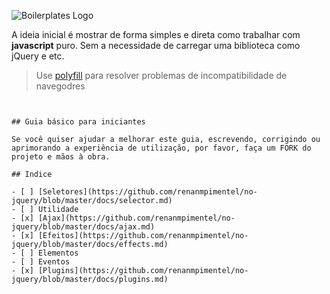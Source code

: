 ![Boilerplates Logo](logo.png "No jQuery")

A ideia inicial é mostrar de forma simples e direta como trabalhar com __javascript__ puro. Sem a necessidade de carregar uma biblioteca como jQuery e etc.

> Use [polyfill](https://cdn.polyfill.io/) para resolver problemas de incompatibilidade de navegodres

> ```html
<script src="https://cdn.polyfill.io/v1/polyfill.min.js"></script>
```

## Guia básico para iniciantes

Se você quiser ajudar a melhorar este guia, escrevendo, corrigindo ou aprimorando a experiência de utilização, por favor, faça um FORK do projeto e mãos à obra.

## Indice

- [ ] [Seletores](https://github.com/renanmpimentel/no-jquery/blob/master/docs/selector.md)
- [ ] Utilidade
- [x] [Ajax](https://github.com/renanmpimentel/no-jquery/blob/master/docs/ajax.md)
- [x] [Efeitos](https://github.com/renanmpimentel/no-jquery/blob/master/docs/effects.md)
- [ ] Elementos
- [ ] Eventos
- [x] [Plugins](https://github.com/renanmpimentel/no-jquery/blob/master/docs/plugins.md)
